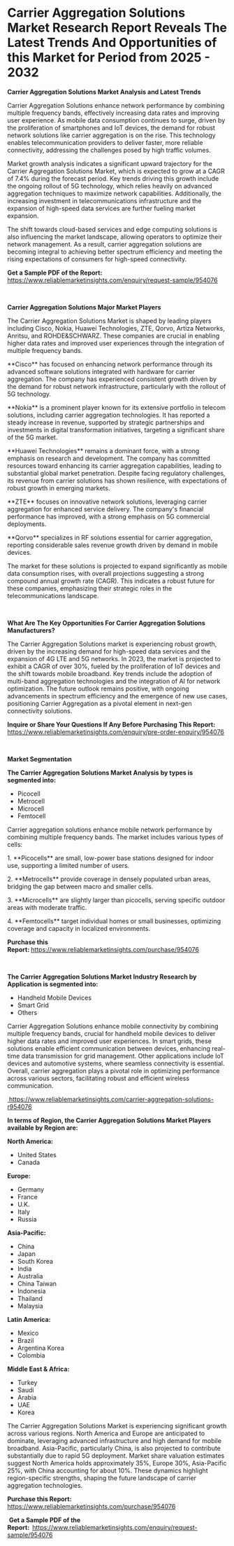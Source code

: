 <p><h1>Carrier Aggregation Solutions Market Research Report Reveals The Latest Trends And Opportunities of this Market for Period from 2025 - 2032</h1></p><p><strong>Carrier Aggregation Solutions Market Analysis and Latest Trends</strong></p>
<p><p>Carrier Aggregation Solutions enhance network performance by combining multiple frequency bands, effectively increasing data rates and improving user experience. As mobile data consumption continues to surge, driven by the proliferation of smartphones and IoT devices, the demand for robust network solutions like carrier aggregation is on the rise. This technology enables telecommunication providers to deliver faster, more reliable connectivity, addressing the challenges posed by high traffic volumes.</p><p>Market growth analysis indicates a significant upward trajectory for the Carrier Aggregation Solutions Market, which is expected to grow at a CAGR of 7.4% during the forecast period. Key trends driving this growth include the ongoing rollout of 5G technology, which relies heavily on advanced aggregation techniques to maximize network capabilities. Additionally, the increasing investment in telecommunications infrastructure and the expansion of high-speed data services are further fueling market expansion. </p><p>The shift towards cloud-based services and edge computing solutions is also influencing the market landscape, allowing operators to optimize their network management. As a result, carrier aggregation solutions are becoming integral to achieving better spectrum efficiency and meeting the rising expectations of consumers for high-speed connectivity.</p></p>
<p><strong>Get a Sample PDF of the Report:&nbsp;</strong> <a href="https://www.reliablemarketinsights.com/enquiry/request-sample/954076?utm_campaign=3100&utm_medium=2&utm_source=Github&utm_content=ia&utm_term=18042025&utm_id=carrier-aggregation-solutions">https://www.reliablemarketinsights.com/enquiry/request-sample/954076</a></p>
<p>&nbsp;</p>
<p><strong>Carrier Aggregation Solutions Major Market Players</strong></p>
<p><p>The Carrier Aggregation Solutions Market is shaped by leading players including Cisco, Nokia, Huawei Technologies, ZTE, Qorvo, Artiza Networks, Anritsu, and ROHDE&SCHWARZ. These companies are crucial in enabling higher data rates and improved user experiences through the integration of multiple frequency bands.</p><p>**Cisco** has focused on enhancing network performance through its advanced software solutions integrated with hardware for carrier aggregation. The company has experienced consistent growth driven by the demand for robust network infrastructure, particularly with the rollout of 5G technology.</p><p>**Nokia** is a prominent player known for its extensive portfolio in telecom solutions, including carrier aggregation technologies. It has reported a steady increase in revenue, supported by strategic partnerships and investments in digital transformation initiatives, targeting a significant share of the 5G market.</p><p>**Huawei Technologies** remains a dominant force, with a strong emphasis on research and development. The company has committed resources toward enhancing its carrier aggregation capabilities, leading to substantial global market penetration. Despite facing regulatory challenges, its revenue from carrier solutions has shown resilience, with expectations of robust growth in emerging markets.</p><p>**ZTE** focuses on innovative network solutions, leveraging carrier aggregation for enhanced service delivery. The company's financial performance has improved, with a strong emphasis on 5G commercial deployments.</p><p>**Qorvo** specializes in RF solutions essential for carrier aggregation, reporting considerable sales revenue growth driven by demand in mobile devices. </p><p>The market for these solutions is projected to expand significantly as mobile data consumption rises, with overall projections suggesting a strong compound annual growth rate (CAGR). This indicates a robust future for these companies, emphasizing their strategic roles in the telecommunications landscape.</p></p>
<p>&nbsp;</p>
<p><strong>What Are The Key Opportunities For Carrier Aggregation Solutions Manufacturers?</strong></p>
<p><p>The Carrier Aggregation Solutions market is experiencing robust growth, driven by the increasing demand for high-speed data services and the expansion of 4G LTE and 5G networks. In 2023, the market is projected to exhibit a CAGR of over 30%, fueled by the proliferation of IoT devices and the shift towards mobile broadband. Key trends include the adoption of multi-band aggregation technologies and the integration of AI for network optimization. The future outlook remains positive, with ongoing advancements in spectrum efficiency and the emergence of new use cases, positioning Carrier Aggregation as a pivotal element in next-gen connectivity solutions.</p></p>
<p><strong>Inquire or Share Your Questions If Any Before Purchasing This Report:</strong> <a href="https://www.reliablemarketinsights.com/enquiry/pre-order-enquiry/954076?utm_campaign=3100&utm_medium=2&utm_source=Github&utm_content=ia&utm_term=18042025&utm_id=carrier-aggregation-solutions">https://www.reliablemarketinsights.com/enquiry/pre-order-enquiry/954076</a></p>
<p>&nbsp;</p>
<p><strong>Market Segmentation</strong></p>
<p><strong>The Carrier Aggregation Solutions Market Analysis by types is segmented into:</strong></p>
<p><ul><li>Picocell</li><li>Metrocell</li><li>Microcell</li><li>Femtocell</li></ul></p>
<p><p>Carrier aggregation solutions enhance mobile network performance by combining multiple frequency bands. The market includes various types of cells: </p><p>1. **Picocells** are small, low-power base stations designed for indoor use, supporting a limited number of users.</p><p>2. **Metrocells** provide coverage in densely populated urban areas, bridging the gap between macro and smaller cells.</p><p>3. **Microcells** are slightly larger than picocells, serving specific outdoor areas with moderate traffic.</p><p>4. **Femtocells** target individual homes or small businesses, optimizing coverage and capacity in localized environments.</p></p>
<p><strong>Purchase this Report:&nbsp;</strong><a href="https://www.reliablemarketinsights.com/purchase/954076?utm_campaign=3100&utm_medium=2&utm_source=Github&utm_content=ia&utm_term=18042025&utm_id=carrier-aggregation-solutions">https://www.reliablemarketinsights.com/purchase/954076</a></p>
<p>&nbsp;</p>
<p><strong>The Carrier Aggregation Solutions Market Industry Research by Application is segmented into:</strong></p>
<p><ul><li>Handheld Mobile Devices</li><li>Smart Grid</li><li>Others</li></ul></p>
<p><p>Carrier Aggregation Solutions enhance mobile connectivity by combining multiple frequency bands, crucial for handheld mobile devices to deliver higher data rates and improved user experiences. In smart grids, these solutions enable efficient communication between devices, enhancing real-time data transmission for grid management. Other applications include IoT devices and automotive systems, where seamless connectivity is essential. Overall, carrier aggregation plays a pivotal role in optimizing performance across various sectors, facilitating robust and efficient wireless communication.</p></p>
<p><a href="https://www.reliablemarketinsights.com/carrier-aggregation-solutions-r954076?utm_campaign=3100&utm_medium=2&utm_source=Github&utm_content=ia&utm_term=18042025&utm_id=carrier-aggregation-solutions">&nbsp;https://www.reliablemarketinsights.com/carrier-aggregation-solutions-r954076</a></p>
<p><strong>In terms of Region, the Carrier Aggregation Solutions Market Players available by Region are:</strong></p>
<p>
    <p> <strong> North America: </strong>
        <ul>
            <li>United States</li>
            <li>Canada</li>
        </ul>
        </p> 
    <p> <strong> Europe: </strong>
        <ul>
            <li>Germany</li>
            <li>France</li>
            <li>U.K.</li>
            <li>Italy</li>
            <li>Russia</li>
        </ul>
        </p> 
    <p> <strong> Asia-Pacific: </strong>
        <ul>
            <li>China</li>
            <li>Japan</li>
            <li>South Korea</li>
            <li>India</li>
            <li>Australia</li>
            <li>China Taiwan</li>
            <li>Indonesia</li>
            <li>Thailand</li>
            <li>Malaysia</li>
        </ul>
        </p> 
    <p> <strong> Latin America: </strong>
        <ul>
            <li>Mexico</li>
            <li>Brazil</li>
            <li>Argentina Korea</li>
            <li>Colombia</li>
        </ul>
        </p> 
    <p> <strong> Middle East & Africa: </strong>
        <ul>
            <li>Turkey</li>
            <li>Saudi</li>
            <li>Arabia</li>
            <li>UAE</li>
            <li>Korea</li>
        </ul>
    </p>
    </p>
<p><p>The Carrier Aggregation Solutions Market is experiencing significant growth across various regions. North America and Europe are anticipated to dominate, leveraging advanced infrastructure and high demand for mobile broadband. Asia-Pacific, particularly China, is also projected to contribute substantially due to rapid 5G deployment. Market share valuation estimates suggest North America holds approximately 35%, Europe 30%, Asia-Pacific 25%, with China accounting for about 10%. These dynamics highlight region-specific strengths, shaping the future landscape of carrier aggregation technologies.</p></p>
<p><strong>Purchase this Report: </strong><a href="https://www.reliablemarketinsights.com/purchase/954076?utm_campaign=3100&utm_medium=2&utm_source=Github&utm_content=ia&utm_term=18042025&utm_id=carrier-aggregation-solutions">https://www.reliablemarketinsights.com/purchase/954076</a></p>
<p>&nbsp;<strong>Get a Sample PDF of the Report:&nbsp;&nbsp;</strong><a href="https://www.reliablemarketinsights.com/enquiry/request-sample/954076?utm_campaign=3100&utm_medium=2&utm_source=Github&utm_content=ia&utm_term=18042025&utm_id=carrier-aggregation-solutions">https://www.reliablemarketinsights.com/enquiry/request-sample/954076</a></p>
<p><strong></strong></p>
<p><p></p><p></p><p></p></p>